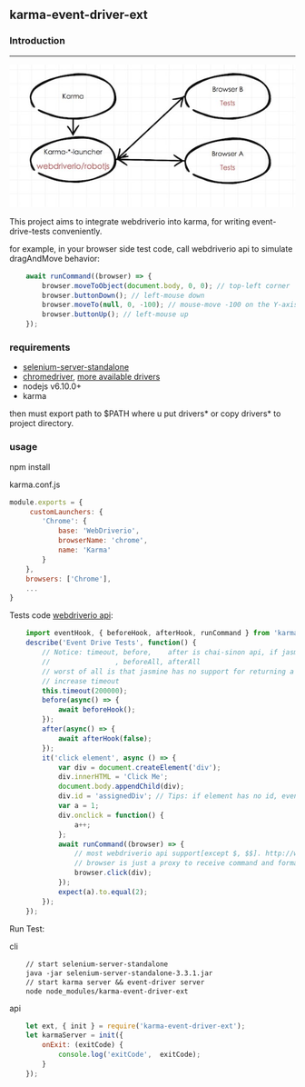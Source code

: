 ## karma-event-driver-ext

### Introduction
----------------

[![Logic](./logic.jpeg)](xx)

This project aims to integrate webdriverio into karma, for writing event-drive-tests conveniently.

for example, in your browser side test code, call webdriverio api to simulate dragAndMove behavior:

```jsx
    await runCommand((browser) => {
        browser.moveToObject(document.body, 0, 0); // top-left corner
        browser.buttonDown(); // left-mouse down
        browser.moveTo(null, 0, -100); // mouse-move -100 on the Y-axis
        browser.buttonUp(); // left-mouse up
    });
```

### requirements

+ [selenium-server-standalone](http://selenium-release.storage.googleapis.com/3.3/selenium-server-standalone-3.3.1.jar)
+ [chromedriver](https://sites.google.com/a/chromium.org/chromedriver/), [more available drivers](http://www.seleniumhq.org/projects/webdriver/)
+ nodejs v6.10.0+
+ karma

then must export path to $PATH where u put drivers* or copy drivers* to project directory. 

### usage

npm install

karma.conf.js

```jsx
module.exports = {
     customLaunchers: {
        'Chrome': {
            base: 'WebDriverio',
            browserName: 'chrome',
            name: 'Karma'
        }
    },
    browsers: ['Chrome'],
    ...
}
```

Tests code [webdriverio api](http://webdriver.io/api.html):

```jsx
    import eventHook, { beforeHook, afterHook, runCommand } from 'karma-event-driver-ext/cjs/event-driver-hooks';
    describe('Event Drive Tests', function() {
        // Notice: timeout, before,    after is chai-sinon api, if jasmine, should be:
        //                , beforeAll, afterAll
        // worst of all is that jasmine has no support for returning a promise, u must call 'done' manually.
        // increase timeout
        this.timeout(200000);
        before(async() => {
            await beforeHook();
        });
        after(async() => {
            await afterHook(false);
        });
        it('click element', async () => {
            var div = document.createElement('div');
            div.innerHTML = 'Click Me';
            document.body.appendChild(div);
            div.id = 'assignedDiv'; // Tips: if element has no id, event-drivers-hook js will assign a unique id to it automatically. 
            var a = 1;
            div.onclick = function() {
                a++;
            };
            await runCommand((browser) => {
                // most webdriverio api support[except $, $$]. http://webdriver.io/api.html
                // browser is just a proxy to receive command and format arguments [convert dom to query, eg], then send to server and run by webdriverio.
                browser.click(div);
            });
            expect(a).to.equal(2);
        });
    });
```

Run Test:

cli

```
    // start selenium-server-standalone
    java -jar selenium-server-standalone-3.3.1.jar
    // start karma server && event-driver server
    node node_modules/karma-event-driver-ext
```

api

```jsx
    let ext, { init } = require('karma-event-driver-ext');
    let karmaServer = init({
        onExit: (exitCode) {
            console.log('exitCode',  exitCode);
        }
    });
```
 
